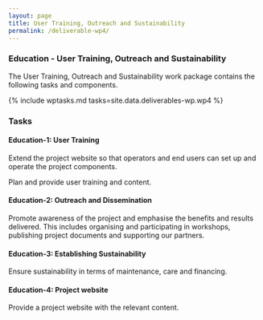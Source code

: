 ```yaml
---
layout: page
title: User Training, Outreach and Sustainability
permalink: /deliverable-wp4/
---
```


### Education - User Training, Outreach and Sustainability

The User Training, Outreach and Sustainability work package contains the following tasks and components.

{% include wptasks.md tasks=site.data.deliverables-wp.wp4 %}

### Tasks

#### Education-1: User Training

Extend the project website so that operators and end users can set up and operate the project components.

Plan and provide user training and content.

#### Education-2: Outreach and Dissemination

Promote awareness of the project and emphasise the benefits and results delivered. This includes organising and participating in workshops, publishing project documents and supporting our partners.

#### Education-3: Establishing Sustainability

Ensure sustainability in terms of maintenance, care and financing.

#### Education-4: Project website

Provide a project website with the relevant content.
